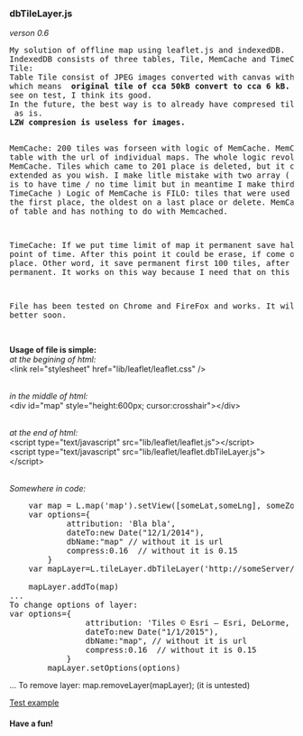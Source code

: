 <h3> dbTileLayer.js</h3> 
<em>verson 0.6</em> 
<pre>
My solution of offline map using leaflet.js and indexedDB. 
IndexedDB consists of three tables, Tile, MemCache and TimeCache. 
Tile:
Table Tile consist of JPEG images converted with canvas with compression of 0.15, 
which means <b> original tile of cca 50kB convert to cca 6 kB.</b> Quality of images you can
see on test, I think its good.
In the future, the best way is to already have compresed tiles on server and take it
 as is.
<b>LZW compresion is useless for images.</b>

MemCache:
200 tiles was forseen with logic of MemCache. MemCache is table with the url of individual 
maps. The whole logic revolves around MemCache. 
Tiles which came to 201 place is deleted, but it can be extended as you wish. I make litle 
mistake with two array ( first idea is to have time / no time limit but in meantime I make 
third table - TimeCache )
Logic of MemCache is FILO: tiles that were used last are on the first place, the oldest on a 
last place or delete. 
MemCache is name of table and has nothing to do with Memcached.

TimeCache:
If we put time limit of map it permanent save half to the point of time. After this point it 
could be erase, if come on last place. Other word, it save permanent first 100 tiles, after 
save but not permanent. It works on this way because I need that on this way. 

File has been tested on Chrome and FireFox and works. It will be better soon.
</pre>
<br><b>Usage of file is simple:</b>
<br><em>at the begining of html:</em>
<br>  \<link rel="stylesheet" href="lib/leaflet/leaflet.css" /\>

<br><em> in the middle of html:  </em>
<br> \<div id="map" style="height:600px; cursor:crosshair"\>\</div\>


<br><em> at the end of html:</em>
<br>  \<script type="text/javascript" src="lib/leaflet/leaflet.js"\>\</script\>
<br>  \<script type="text/javascript" src="lib/leaflet/leaflet.dbTileLayer.js"\>\</script\> 

<br><em>Somewhere in code: </em>
<pre>
	var map = L.map('map').setView([someLat,someLng], someZoom);
	var options={
			attribution: 'Bla bla',
			dateTo:new Date("12/1/2014"), 
			dbName:"map" // without it is url
			compress:0.16  // without it is 0.15
		}
	var mapLayer=L.tileLayer.dbTileLayer('http://someServer/tile/{z}/{y}/{x}', options);	
<br>	mapLayer.addTo(map)
...
To change options of layer:
var options={
				attribution: 'Tiles &copy; Esri &mdash; Esri, DeLorme, NAVTEQ, TomTom, Intermap, iPC, USGS, FAO, NPS, NRCAN, GeoBase, Kadaster NL, Ordnance Survey, Esri Japan, METI, Esri China (Hong Kong), and the GIS User Community',
				dateTo:new Date("1/1/2015"), 
				dbName:"map", // without it is url
				compress:0.16  // without it is 0.15
			}
		mapLayer.setOptions(options)
</pre>
...
To remove layer:
map.removeLayer(mapLayer);
(it is untested)

<a href="http://plnkr.co/edit/3yk2ysbVGNtsgluPsVPQ?p=preview"  target="dbTileLayer">Test example</a>

<h4>Have a fun!</h4>
